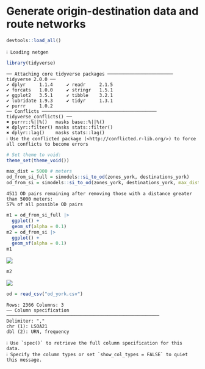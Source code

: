 # Generate origin-destination data and route networks


``` r
devtools::load_all()
```

    ℹ Loading netgen

``` r
library(tidyverse)
```

    ── Attaching core tidyverse packages ──────────────────────── tidyverse 2.0.0 ──
    ✔ dplyr     1.1.4     ✔ readr     2.1.5
    ✔ forcats   1.0.0     ✔ stringr   1.5.1
    ✔ ggplot2   3.5.1     ✔ tibble    3.2.1
    ✔ lubridate 1.9.3     ✔ tidyr     1.3.1
    ✔ purrr     1.0.2     
    ── Conflicts ────────────────────────────────────────── tidyverse_conflicts() ──
    ✖ purrr::%||%()   masks base::%||%()
    ✖ dplyr::filter() masks stats::filter()
    ✖ dplyr::lag()    masks stats::lag()
    ℹ Use the conflicted package (<http://conflicted.r-lib.org/>) to force all conflicts to become errors

``` r
# Set theme to void:
theme_set(theme_void())
```

``` r
max_dist = 5000 # meters
od_from_si_full = simodels::si_to_od(zones_york, destinations_york)
od_from_si = simodels::si_to_od(zones_york, destinations_york, max_dist = max_dist)
```

    4511 OD pairs remaining after removing those with a distance greater than 5000 meters:
    57% of all possible OD pairs

``` r
m1 = od_from_si_full |>
  ggplot() +
  geom_sf(alpha = 0.1)
m2 = od_from_si |>
  ggplot() +
  geom_sf(alpha = 0.1)
m1
```

![](README_files/figure-commonmark/unnamed-chunk-5-1.png)

``` r
m2
```

![](README_files/figure-commonmark/unnamed-chunk-5-2.png)

``` r
od = read_csv("od_york.csv")
```

    Rows: 2366 Columns: 3
    ── Column specification ────────────────────────────────────────────────────────
    Delimiter: ","
    chr (1): LSOA21
    dbl (2): URN, frequency

    ℹ Use `spec()` to retrieve the full column specification for this data.
    ℹ Specify the column types or set `show_col_types = FALSE` to quiet this message.
